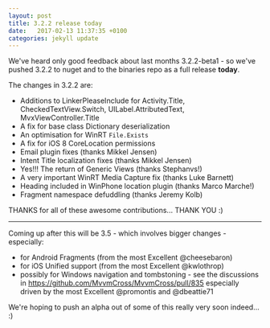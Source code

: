 ```yaml
---
layout: post
title: 3.2.2 release today
date:   2017-02-13 11:37:35 +0100
categories: jekyll update
---
```


We've heard only good feedback about last months 3.2.2-beta1 - so we've pushed 3.2.2 to nuget and to the binaries repo as a full release **today**.

The changes in 3.2.2 are:
- Additions to LinkerPleaseInclude for Activity.Title, CheckedTextView.Switch, UILabel.AttributedText, MvxViewController.Title
- A fix for base class Dictionary deserialization
- An optimisation for WinRT `File.Exists`
- A fix for iOS 8 CoreLocation permissions
- Email plugin fixes (thanks Mikkel Jensen)
- Intent Title localization fixes (thanks Mikkel Jensen)
- Yes!!! The return of Generic Views (thanks Stephanvs!)
- A very important WinRT Media Capture fix (thanks Luke Barnett)
- Heading included in WinPhone location plugin (thanks Marco Marche!)
- Fragment namespace defuddling (thanks Jeremy Kolb)

THANKS for all of these awesome contributions... THANK YOU :)


----------------

Coming up after this will be 3.5 - which involves bigger changes - especially:

- for Android Fragments (from the most Excellent @cheesebaron) 
- for iOS Unified support (from the most Excellent @kwlothrop)
- possibly for Windows navigation and tombstoning - see the discussions in https://github.com/MvvmCross/MvvmCross/pull/835 especially driven by the most Excellent @promontis and @dbeattie71

We're hoping to push an alpha out of some of this really very soon indeed... :)
